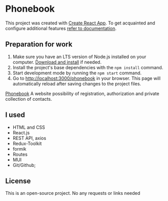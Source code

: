# Phonebook

This project was created with
[Create React App](https://github.com/facebook/create-react-app). To get
acquainted and configure additional features
[refer to documentation](https://facebook.github.io/create-react-app/docs/getting-started).

## Preparation for work

1. Make sure you have an LTS version of Node.js installed on your computer.
   [Download and install](https://nodejs.org/en/) if needed.
2. Install the project's base dependencies with the `npm install` command.
3. Start development mode by running the `npm start` command.
4. Go to [http://localhost:3000/phonebook](http://localhost:3000) in your browser. This
   page will automatically reload after saving changes to the project files.


 [Phonebook](https://vitalikn.github.io/phonebook/)  A website  possibility of registration, authorization and private collection of contacts.

 ## I used

- HTML and CSS
- React.js
- REST API, axios
- Redux-Toolkit
- formik
- Routes
- MUI
- Git/Github;
  

 ## License
This is an open-source project. No any requests or links needed